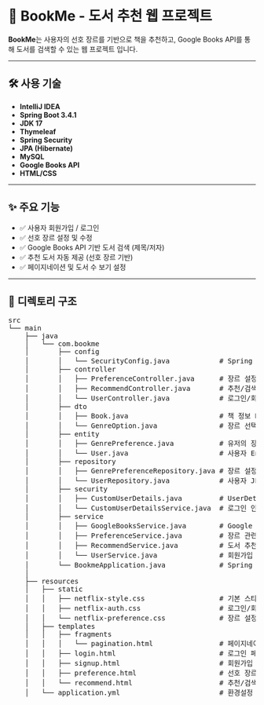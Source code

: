# 📘 BookMe - 도서 추천 웹 프로젝트

**BookMe**는 사용자의 선호 장르를 기반으로 책을 추천하고, Google Books API를 통해 도서를 검색할 수 있는 웹 프로젝트 입니다.  


---

## 🛠 사용 기술
- **IntelliJ IDEA**
- **Spring Boot 3.4.1**
- **JDK 17**
- **Thymeleaf**
- **Spring Security**
- **JPA (Hibernate)**
- **MySQL**
- **Google Books API**
- **HTML/CSS**

---

## ✨ 주요 기능

- ✅ 사용자 회원가입 / 로그인
- ✅ 선호 장르 설정 및 수정
- ✅ Google Books API 기반 도서 검색 (제목/저자)
- ✅ 추천 도서 자동 제공 (선호 장르 기반)
- ✅ 페이지네이션 및 도서 수 보기 설정

---

## 📁 디렉토리 구조

<pre>
src
└── main
    ├── java
    │   └── com.bookme
    │       ├── config
    │       │   └── SecurityConfig.java            # Spring Security 설정
    │       ├── controller
    │       │   ├── PreferenceController.java      # 장르 설정 컨트롤러
    │       │   ├── RecommendController.java       # 추천/검색 페이지 컨트롤러
    │       │   └── UserController.java            # 로그인/회원가입 처리
    │       ├── dto
    │       │   ├── Book.java                      # 책 정보 DTO
    │       │   └── GenreOption.java               # 장르 선택 항목
    │       ├── entity
    │       │   ├── GenrePreference.java           # 유저의 장르 설정 Entity
    │       │   └── User.java                      # 사용자 Entity
    │       ├── repository
    │       │   ├── GenrePreferenceRepository.java # 장르 설정 JPA 리포지토리
    │       │   └── UserRepository.java            # 사용자 JPA 리포지토리
    │       ├── security
    │       │   ├── CustomUserDetails.java         # UserDetails 구현체
    │       │   └── CustomUserDetailsService.java  # 로그인 인증 서비스
    │       ├── service
    │       │   ├── GoogleBooksService.java        # Google Books API 호출 로직
    │       │   ├── PreferenceService.java         # 장르 관련 서비스
    │       │   ├── RecommendService.java          # 도서 추천 서비스
    │       │   └── UserService.java               # 회원가입 서비스
    │       └── BookmeApplication.java             # Spring Boot 시작점
    │
    ├── resources
    │   ├── static
    │   │   ├── netflix-style.css                  # 기본 스타일
    │   │   ├── netflix-auth.css                   # 로그인/회원가입 스타일
    │   │   └── netflix-preference.css             # 장르 설정 스타일
    │   ├── templates
    │   │   ├── fragments
    │   │   │   └── pagination.html                # 페이지네이션 템플릿
    │   │   ├── login.html                         # 로그인 페이지
    │   │   ├── signup.html                        # 회원가입 페이지
    │   │   ├── preference.html                    # 선호 장르 설정 페이지
    │   │   └── recommend.html                     # 추천/검색 페이지
    │   └── application.yml                        # 환경설정 파일
</pre>
